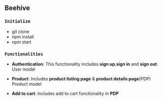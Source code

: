## Beehive

### `Initialize`

- git clone 
- npm install
- npm start

### `Functionalities`


- **Authentication**: 
This functionality includes **sign up**,**sign in** and **sign out**.
User model

- **Product**: 
Includes **product listing page** & **product details page**(PDP)
Product model


- **Add to cart**: 
Includes add to cart functionality in **PDP**

